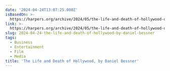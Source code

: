```yaml
---
date: '2024-04-24T13:07:25.000Z'
isBasedOn: >-
  https://harpers.org/archive/2024/05/the-life-and-death-of-hollywood-daniel-bessner/
link: >-
  https://harpers.org/archive/2024/05/the-life-and-death-of-hollywood-daniel-bessner/
slug: 2024-04-24-the-life-and-death-of-hollywood-by-daniel-bessner
tags:
  - Business
  - Entertainment
  - Film
  - Media
title: 'The Life and Death of Hollywood, by Daniel Bessner'
---
```



